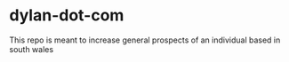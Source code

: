 # dylan-dot-com
This repo is meant to increase general prospects of an individual based in south wales
